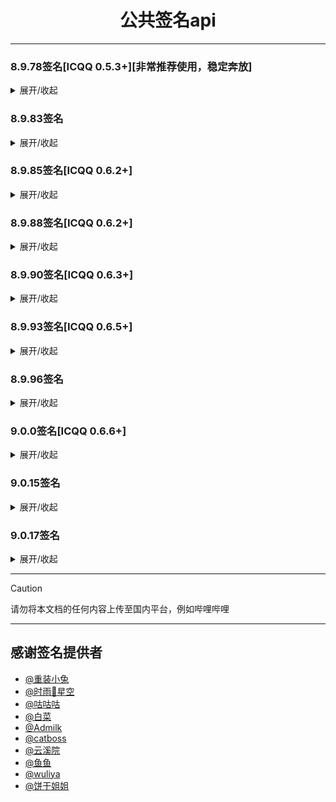 <h1 align="center">公共签名api</h1>
<hr/>

### 8.9.78签名[ICQQ 0.5.3+][非常推荐使用，稳定奔放]
<details markdown='1'><summary>展开/收起</summary>

```sh
https://qsign.wuliya.icu/8978?key=wuliya
```

```sh
http://qsign.angryrabbit.cn/8978?key=114514
```

```sh
http://qsign.angryrabbit.cn/8978X?key=114514
```

```sh
http://qsign.pippi.top/8978?key=yui
```

```sh
https://8.9.78.admilk.top?key=Admilk
```

```sh
http://114.132.243.116:10078?key=bcgu
```

```sh
http://47.108.180.154:8978?key=114514
```

```sh
http://222.186.10.233:38978/?key=Y
```

```sh
http://8.9.78.biscuilt.top?key=biscuit
```
</details>

### 8.9.83签名
<details markdown='1'><summary>展开/收起</summary>

```sh
http://qsign.angryrabbit.cn/8983?key=114514
```
</details>

### 8.9.85签名[ICQQ 0.6.2+]
<details markdown='1'><summary>展开/收起</summary>

```sh
http://qsign.angryrabbit.cn/8985?key=114514
```

```sh
http://hkfrp.115832958.xyz:27860?key=114514
```

```sh
http://47.108.180.154:8985?key=114514
```

```sh
http://8.9.85.biscuilt.top?key=biscuit
```
</details>

### 8.9.88签名[ICQQ 0.6.2+]
<details markdown='1'><summary>展开/收起</summary>

```sh
https://qsign.wuliya.icu/8988?key=wuliya
```

```sh
http://cn-hk-bgp-4.openfrp.top:33486?key=114514
```

```sh
http://qsign.angryrabbit.cn/8988?key=114514
```

```sh
https://8.9.88.admilk.top?key=Admilk
```

```sh
http://47.108.180.154:8988?key=114514
```

```sh
http://8.9.88.biscuilt.top?key=biscuit
```
</details>

### 8.9.90签名[ICQQ 0.6.3+]
<details markdown='1'><summary>展开/收起</summary>

```sh
http://qsign.angryrabbit.cn/8990?key=114514
```

```sh
http://47.108.180.154:8990?key=114514
```

```sh
http://8.9.90.biscuilt.top?key=biscuit
```
</details>

### 8.9.93签名[ICQQ 0.6.5+]
<details markdown='1'><summary>展开/收起</summary>

```sh
http://qsign.angryrabbit.cn/8993?key=114514
```

```sh
http://47.108.180.154:8993?key=114514
```

```sh
http://8.9.93.biscuilt.top?key=biscuit
```
</details>

### 8.9.96签名
<details markdown='1'><summary>展开/收起</summary>

```sh
https://qsign.wuliya.icu/8996?key=wuliya
```
</details>

### 9.0.0签名[ICQQ 0.6.6+]
<details markdown='1'><summary>展开/收起</summary>

```sh
http://qsign.angryrabbit.cn/900?key=114514
```

```sh
http://9.0.0.biscuilt.top?key=biscuit
</details>

### 9.0.8签名[ICQQ 0.6.7+]
<details markdown='1'><summary>展开/收起</summary>

```sh
http://qsign.angryrabbit.cn/908?key=114514
```

```sh
http://47.108.180.154:908?key=114514
```

```sh
http://9.0.8.biscuilt.top?key=biscuit
```
</details>

### 9.0.15签名
<details markdown='1'><summary>展开/收起</summary>

```sh
http://9.0.15.biscuilt.top?key=biscuit
```
</details>

### 9.0.17签名
<details markdown='1'><summary>展开/收起</summary>

```sh
http://47.108.180.154:9017?key=114514
```

```sh
http://9.0.17.biscuilt.top?key=biscuit
```
</details>

<hr/>

 > [!caution]
 > 请勿将本文档的任何内容上传至国内平台，例如哔哩哔哩
 
<hr/>


## 感谢签名提供者
- [@重装小兔](https://gitee.com/OvertimeBunny)
- [@时雨🌌星空](https://gitee.com/TimeRainStarSky)
- [@咕咕咕](https://gitee.com/zzwh12)
- [@白菜](https://gitee.com/chinese-cabbage-xzy)
- [@Admilk](https://gitee.com/adrae)
- [@catboss](https://gitee.com/catbos)
- [@云溪院](https://gitee.com/yunxiyuan/)
- [@鱼鱼](https://gitee.com/wang-langwdck/)
- [@wuliya](https://github.com/shiwuliya)
- [@饼干姐姐](https://xn--fwt286fa722s.cn/)